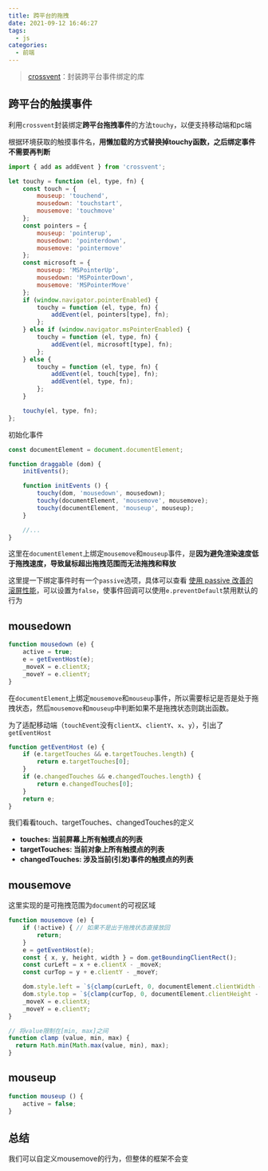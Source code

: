```yaml
---
title: 跨平台的拖拽
date: 2021-09-12 16:46:27
tags:
  - js
categories:
  - 前端
---
```


> [crossvent](https://liang5757.github.io/2021/04/06/Js/crossvent%E6%BA%90%E7%A0%81%E8%A7%A3%E8%AF%BB/)：封装跨平台事件绑定的库

## 跨平台的触摸事件

利用`crossvent`封装绑定**跨平台拖拽事件**的方法`touchy`，以便支持移动端和pc端

根据环境获取的触摸事件名，**用懒加载的方式替换掉touchy函数，之后绑定事件不需要再判断**

<!--more-->

```js
import { add as addEvent } from 'crossvent';

let touchy = function (el, type, fn) {
    const touch = {
        mouseup: 'touchend',
        mousedown: 'touchstart',
        mousemove: 'touchmove'
    };
    const pointers = {
        mouseup: 'pointerup',
        mousedown: 'pointerdown',
        mousemove: 'pointermove'
    };
    const microsoft = {
        mouseup: 'MSPointerUp',
        mousedown: 'MSPointerDown',
        mousemove: 'MSPointerMove'
    };
    if (window.navigator.pointerEnabled) {
        touchy = function (el, type, fn) {
            addEvent(el, pointers[type], fn);
        };
    } else if (window.navigator.msPointerEnabled) {
        touchy = function (el, type, fn) {
            addEvent(el, microsoft[type], fn);
        };
    } else {
        touchy = function (el, type, fn) {
            addEvent(el, touch[type], fn);
            addEvent(el, type, fn);
        };
    }

    touchy(el, type, fn);
};
```

初始化事件

```js
const documentElement = document.documentElement;

function draggable (dom) {
    initEvents();

    function initEvents () {
        touchy(dom, 'mousedown', mousedown);
        touchy(documentElement, 'mousemove', mousemove);
        touchy(documentElement, 'mouseup', mouseup);
    }

    //...
}
```

这里在`documentElement`上绑定`mousemove`和`mouseup`事件，是**因为避免渲染速度低于拖拽速度，导致鼠标超出拖拽范围而无法拖拽和释放**

这里提一下绑定事件时有一个`passive`选项，具体可以查看 [使用 passive 改善的滚屏性能](https://developer.mozilla.org/zh-CN/docs/Web/API/EventTarget/addEventListener#使用_passive_改善的滚屏性能)，可以设置为`false`，使事件回调可以使用`e.preventDefault`禁用默认的行为

## mousedown

```js
function mousedown (e) {
    active = true;
    e = getEventHost(e);
    _moveX = e.clientX;
    _moveY = e.clientY;
}
```

在`documentElement`上绑定`mousemove`和`mouseup`事件，所以需要标记是否是处于拖拽状态，然后`mousemove`和`mouseup`中判断如果不是拖拽状态则跳出函数。

为了适配移动端（`touchEvent`没有`clientX`、`clientY`、`x`、`y`），引出了`getEventHost`

```js
function getEventHost (e) {
    if (e.targetTouches && e.targetTouches.length) {
        return e.targetTouches[0];
    }
    if (e.changedTouches && e.changedTouches.length) {
        return e.changedTouches[0];
    }
    return e;
}
```

我们看看touch、targetTouches、changedTouches的定义

- **touches: 当前屏幕上所有触摸点的列表**
- **targetTouches: 当前对象上所有触摸点的列表**
- **changedTouches: 涉及当前(引发)事件的触摸点的列表**

## mousemove

这里实现的是可拖拽范围为`document`的可视区域

```js
function mousemove (e) {
    if (!active) { // 如果不是出于拖拽状态直接放回
        return;
    }
    e = getEventHost(e);
    const { x, y, height, width } = dom.getBoundingClientRect();
    const curLeft = x + e.clientX - _moveX;
    const curTop = y + e.clientY - _moveY;

    dom.style.left = `${clamp(curLeft, 0, documentElement.clientWidth - width - 1)}px`;
    dom.style.top = `${clamp(curTop, 0, documentElement.clientHeight - height)}px`;
    _moveX = e.clientX;
    _moveY = e.clientY;
}

// 将value限制在[min, max]之间
function clamp (value, min, max) {
  return Math.min(Math.max(value, min), max);
}
```

## mouseup

```js
function mouseup () {
    active = false;
}
```

## 总结

我们可以自定义mousemove的行为，但整体的框架不会变

